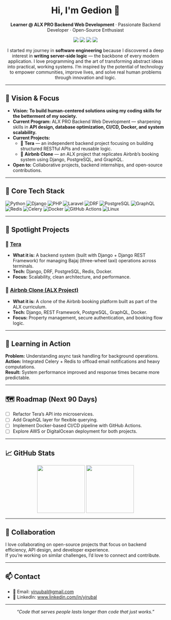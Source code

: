 <!-- Profile Header -->
<h1 align="center">Hi, I'm Gedion 👋</h1>
<p align="center">
  <b>Learner @ ALX PRO Backend Web Development</b> · Passionate Backend Developer · Open-Source Enthusiast
</p>
<p align="center">
  <a href="https://github.com/yirubal?tab=followers"><img src="https://img.shields.io/github/followers/yirubal?label=Followers&style=flat-square" /></a>
  <a href="https://visitor-badge.laobi.icu/badge?page_id=yirubal.profile"><img src="https://visitor-badge.laobi.icu/badge?page_id=yirubal.profile" /></a>
  <a href="mailto:yiruubal@gmail.com"><img src="https://img.shields.io/badge/Email-Contact-informational?style=flat-square" /></a>
  <a href="https://www.linkedin.com/in/yirubal/"><img src="https://img.shields.io/badge/LinkedIn-Connect-blue?style=flat-square" /></a>
</p>

<!-- Elevator Pitch -->
<p align="center">
  I started my journey in <b>software engineering</b> because I discovered a deep interest in <b>writing server-side logic</b> — the backbone of every modern application. 
  I love programming and the art of transforming abstract ideas into practical, working systems.
  I’m inspired by the potential of technology to empower communities, improve lives, and solve real human problems through innovation and logic.
</p>

---

## 🚀 Vision & Focus
- **Vision:** <b>To build human-centered solutions using my coding skills for the betterment of my society.</b>  
- **Current Program:** ALX PRO Backend Web Development — sharpening skills in <b>API design, database optimization, CI/CD, Docker, and system scalability.</b>  
- **Current Projects:**  
  - 🧱 **Tera** — an independent backend project focusing on building structured RESTful APIs and reusable logic.  
  - 🏡 **Airbnb Clone** — an ALX project that replicates Airbnb’s booking system using Django, PostgreSQL, and GraphQL.  
- **Open to:** Collaborative projects, backend internships, and open-source contributions.

---

## 🧰 Core Tech Stack
<p>
  <img alt="Python" src="https://img.shields.io/badge/Python-3776AB?logo=python&logoColor=white" />
  <img alt="Django" src="https://img.shields.io/badge/Django-092E20?logo=django&logoColor=white" />
  <img alt="PHP" src="https://img.shields.io/badge/PHP-777BB4?logo=php&logoColor=white" />
  <img alt="Laravel" src="https://img.shields.io/badge/Laravel-FF2D20?logo=laravel&logoColor=white" />
  <img alt="DRF" src="https://img.shields.io/badge/DRF-FF1709?logo=django&logoColor=white" />
  <img alt="PostgreSQL" src="https://img.shields.io/badge/PostgreSQL-4169E1?logo=postgresql&logoColor=white" />
  <img alt="GraphQL" src="https://img.shields.io/badge/GraphQL-E10098?logo=graphql&logoColor=white" />
  <img alt="Redis" src="https://img.shields.io/badge/Redis-DC382D?logo=redis&logoColor=white" />
  <img alt="Celery" src="https://img.shields.io/badge/Celery-37814A?logo=celery&logoColor=white" />
  <img alt="Docker" src="https://img.shields.io/badge/Docker-2496ED?logo=docker&logoColor=white" />
  <img alt="GitHub Actions" src="https://img.shields.io/badge/GitHub%20Actions-2671E5?logo=githubactions&logoColor=white" />
  <img alt="Linux" src="https://img.shields.io/badge/Linux-FCC624?logo=linux&logoColor=black" />
  
</p>

---

## 📌 Spotlight Projects

### 🔹 [Tera](#)
- <b>What it is:</b> A backend system (built with Django + Django REST Framework) for managing Bajaj (three-wheel taxi) operations across terminals.
- <b>Tech:</b> Django, DRF, PostgreSQL, Redis, Docker.  
- <b>Focus:</b> Scalability, clean architecture, and performance.

### 🔹 [Airbnb Clone (ALX Project)](#)
- <b>What it is:</b> A clone of the Airbnb booking platform built as part of the ALX curriculum.  
- <b>Tech:</b> Django, REST Framework, PostgreSQL, GraphQL, Docker.  
- <b>Focus:</b> Property management, secure authentication, and booking flow logic.

---

## 🧪 Learning in Action
<b>Problem:</b> Understanding async task handling for background operations.  
<b>Action:</b> Integrated Celery + Redis to offload email notifications and heavy computations.  
<b>Result:</b> System performance improved and response times became more predictable.  

---

## 🗺️ Roadmap (Next 90 Days)
- [ ] Refactor Tera’s API into microservices.  
- [ ] Add GraphQL layer for flexible querying.  
- [ ] Implement Docker-based CI/CD pipeline with GitHub Actions.  
- [ ] Explore AWS or DigitalOcean deployment for both projects.

---

## 📈 GitHub Stats
<p align="center">
  <img height="150" src="https://github-readme-stats.vercel.app/api?username=yirubal&show_icons=true&hide=stars&count_private=true" />
  <img height="150" src="https://github-readme-stats.vercel.app/api/top-langs/?username=yirubal&layout=compact" />
</p>

---

## 🤝 Collaboration
I love collaborating on open-source projects that focus on backend efficiency, API design, and developer experience.  
If you’re working on similar challenges, I’d love to connect and contribute.

---

## 📫 Contact
- 📧 Email: <a href="mailto:yiruubal@gmail.com">yiruubal@gmail.com</a>  
- 💼 LinkedIn: <a href="https://www.linkedin.com/in/yirubal/">www.linkedin.com/in/yirubal</a>

---

<p align="center"><i>“Code that serves people lasts longer than code that just works.”</i></p>
